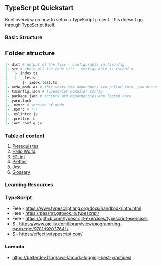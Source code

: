 ## TypeScript Quickstart

Brief overview on how to setup a TypeScript project. This doesn't go through TypeScript itself.

### Basic Structure

## Folder structure

```sh
|- dist # output of the file - configurable in tsconfig
|- src # where all the code sits - configurable in tsconfig
|   |- index.ts
|   |- __tests__
|       |- index.test.ts
|- node_modules # this where the dependency are pulled into, you don't need to commit this.
|- tsconfig.json # typescript compiler config
|- package.json # scripts and dependencies are listed here
|- yarn.lock
|- .nvmrc # version of node
|- .npmrc # ???
|- .eslintrc.js
|- .prettierrc
|- jest.config.js
```

### Table of content

1. [Prerequisites](./01-prerequisites.md)
1. [Hello World](./02-hello-world.md)
1. [ESLint](./03-eslint.md)
1. [Prettier](./04-prettier.md)
1. [Jest](./05-jest.md)
1. [Glossary](./glossary.md)


### Learning Resources

### TypeScript

- Free - https://www.typescriptlang.org/docs/handbook/intro.html
- Free - https://basarat.gitbook.io/typescript/
- Free - https://github.com/typescript-exercises/typescript-exercises
- $ - https://www.oreilly.com/library/view/programming-typescript/9781492037644/
- $ - https://effectivetypescript.com/


### Lambda

- https://betterdev.blog/aws-lambda-logging-best-practices/

